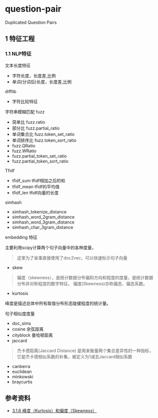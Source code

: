 # question-pair
Duplicated  Question Pairs

## 1 特征工程
### 1.1 NLP特征
文本长度特征
- 字符长度，长度差,比例
- 单词(分词后)长度，长度差,比例

difflib
- 字符比较特征

字符串模糊匹配 fuzz
- 简单比 fuzz.ratio
- 部分比 fuzz.partial_ratio
- 单词集合比 fuzz.token_set_ratio
- 单词排序比 fuzz.token_sort_ratio
-  fuzz.QRatio
-  fuzz.WRatio
-  fuzz.partial_token_set_ratio
-  fuzz.partial_token_sort_ratio

Tfidf

- tfidf_sum tfidf相加之后的和
- tfidf_mean tfidf的平均值
- tfidf_len tfidf向量的长度

simhash

- simhash_tokenize_distance
- simhash_word_2gram_distance
- simhash_word_3gram_distance
- simhash_char_3gram_distance

embedding 特征

主要利用scipy计算两个句子向量中的各种度量，
> 这里为了省事直接使用了doc2vec，可以快速标示句子向量

- skew
> 偏度（skewness），是统计数据分布偏斜方向和程度的度量，是统计数据分布非对称程度的数字特征。
偏度(Skewness)亦称偏态、偏态系数。 
- kurtosis

峰度是描述总体中所有取值分布形态陡缓程度的统计量。

句子相似度度量
- doc_sims
- cosine 余弦距离
- cityblock 曼哈顿距离
- jaccard
 > 杰卡德距离(Jaccard Distance) 是用来衡量两个集合差异性的一种指标，它是杰卡德相似系数的补集，被定义为1减去Jaccard相似系数
- canberra
- euclidean 
- minkowski
- braycurtis


## 参考资料
- [3.1.6 峰度（Kurtosis）和偏度（Skewness）](https://blog.csdn.net/binbigdata/article/details/79897160)